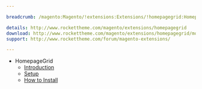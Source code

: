 ```yaml
---

breadcrumb: /magento:Magento/!extensions:Extensions/!homepagegrid:HomepageGrid

details: http://www.rockettheme.com/magento/extensions/homepagegrid
download: http://www.rockettheme.com/magento/extensions/homepagegrid/modal/downloads
support: http://www.rockettheme.com/forum/magento-extensions/

---
```


* HomepageGrid
    * [Introduction](INDEX.md)
    * [Setup](INDEX.md#setup)
    * [How to Install](INDEX.md#how-to-install)